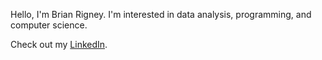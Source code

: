 Hello, I'm Brian Rigney. I'm interested in data analysis, programming, and computer science.

Check out my [LinkedIn](https://www.linkedin.com/in/brian-rigney-79416489/).
